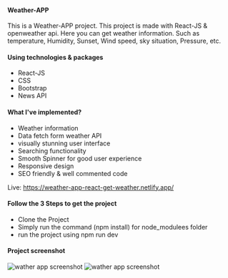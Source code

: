<h4>Weather-APP</h4>
<p>
This is a Weather-APP project. This project is made with React-JS & openweather api. Here you can get weather information. Such as temperature, Humidity, Sunset, Wind speed, sky situation, Pressure, etc.
</p>

<h4>Using technologies & packages</h4>
<ul>
  <li>React-JS</li>
  <li>CSS</li>
  <li>Bootstrap</li>
  <li>News API</li>
</ul>

<h4>What I've implemented?</h4>
<ul>
  <li>Weather information</li>
  <li>Data fetch form weather API</li>
  <li>visually stunning user interface</li>
  <li>Searching functionality</li>
  <li>Smooth Spinner for good user experience</li>
  <li>Responsive design</li>
  <li>SEO friendly & well commented code</li>
</ul>

Live: https://weather-app-react-get-weather.netlify.app/

<h4>Follow the 3 Steps to get the project</h4>
<ul>
  <li>Clone the Project</li>
  <li>Simply run the command (npm install) for node_modulees folder</li>
  <li> run the project using npm run dev</li>
</ul>

<h4>Project screenshot</h4>
<img src="https://rimonprogrammer.netlify.app/public/Weather_App-react-1.jpg" alt="wather app screenshot" >
<img src="https://rimonprogrammer.netlify.app/public/Weather_App-react-2.jpg" alt="wather app screenshot" >
